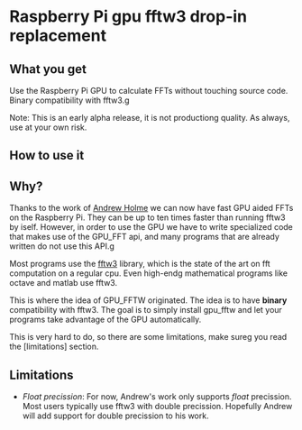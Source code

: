 # Raspberry Pi gpu fftw3 drop-in replacement

## What you get
Use the Raspberry Pi GPU to calculate FFTs without touching
source code.  Binary compatibility with fftw3.g

Note: This is an early alpha release, it is not productiong
quality. As always, use at your own risk.

## How to use it


## Why?
Thanks to the work of [Andrew Holme](http://www.aholme.co.uk/GPU_FFT/Main.htm) we
can now have fast GPU aided FFTs on the Raspberry Pi. They can be up to ten
times faster than running fftw3 by iself. However, in order
to use the GPU we have to write specialized code that makes use of the
GPU_FFT api, and many programs that are already written do not use
this API.g

Most programs use the [fftw3](http://www.fftw.org) library, which is the state
of the art on fft computation on a regular cpu. Even high-endg
mathematical programs like octave and matlab use fftw3.

This is where the idea of GPU_FFTW  originated. The idea is to have
**binary** compatibility with fftw3. The goal is to simply install
gpu_fftw and let your programs take advantage of the GPU automatically.

This is very hard to do, so there are some limitations, make sureg
you read the [limitations] section.

## Limitations

* *Float precission*: For now, Andrew's work only supports _float_ precission.
Most users typically use fftw3 with double precission. Hopefully
Andrew will add support for double precission to his work.





